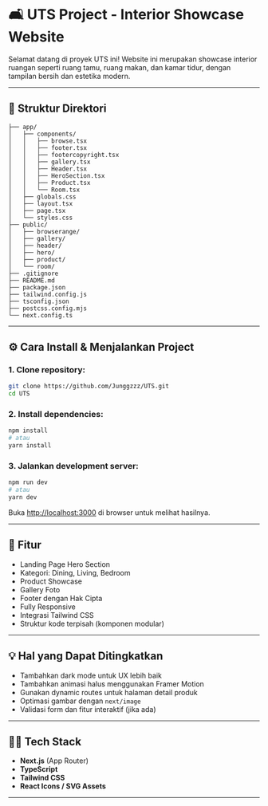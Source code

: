 
# 🛋️ UTS Project - Interior Showcase Website

Selamat datang di proyek UTS ini! Website ini merupakan showcase interior ruangan seperti ruang tamu, ruang makan, dan kamar tidur, dengan tampilan bersih dan estetika modern.

---

## 📁 Struktur Direktori

```
├── app/
│   ├── components/
│   │   ├── browse.tsx
│   │   ├── footer.tsx
│   │   ├── footercopyright.tsx
│   │   ├── gallery.tsx
│   │   ├── Header.tsx
│   │   ├── HeroSection.tsx
│   │   ├── Product.tsx
│   │   └── Room.tsx
│   ├── globals.css
│   ├── layout.tsx
│   ├── page.tsx
│   └── styles.css
├── public/
│   ├── browserange/
│   ├── gallery/
│   ├── header/
│   ├── hero/
│   ├── product/
│   └── room/
├── .gitignore
├── README.md
├── package.json
├── tailwind.config.js
├── tsconfig.json
├── postcss.config.mjs
└── next.config.ts
```

---

## ⚙️ Cara Install & Menjalankan Project

### 1. **Clone repository:**

```bash
git clone https://github.com/Junggzzz/UTS.git
cd UTS
```

### 2. **Install dependencies:**

```bash
npm install
# atau
yarn install
```

### 3. **Jalankan development server:**

```bash
npm run dev
# atau
yarn dev
```

Buka [http://localhost:3000](http://localhost:3000) di browser untuk melihat hasilnya.

---

## 📌 Fitur

- Landing Page Hero Section
- Kategori: Dining, Living, Bedroom
- Product Showcase
- Gallery Foto
- Footer dengan Hak Cipta
- Fully Responsive
- Integrasi Tailwind CSS
- Struktur kode terpisah (komponen modular)

---

## 💡 Hal yang Dapat Ditingkatkan

- Tambahkan dark mode untuk UX lebih baik
- Tambahkan animasi halus menggunakan Framer Motion
- Gunakan dynamic routes untuk halaman detail produk
- Optimasi gambar dengan `next/image`
- Validasi form dan fitur interaktif (jika ada)

---

## 🧑‍💻 Tech Stack

- **Next.js** (App Router)
- **TypeScript**
- **Tailwind CSS**
- **React Icons / SVG Assets**

---
